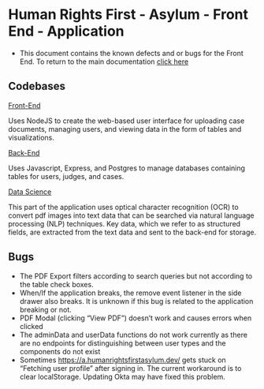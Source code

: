 # Human Rights First - Asylum - Front End - Application

- This document contains the known defects and or bugs for the Front End. To return to the main documentation [click here](https://github.com/Lambda-School-Labs/human-rights-first-asylum-fe-a)

## Codebases

[Front-End](https://github.com/Lambda-School-Labs/human-rights-first-asylum-fe-a)

Uses NodeJS to create the web-based user interface for uploading case documents, managing users, and viewing data in the form of tables and visualizations.

[Back-End](https://github.com/Lambda-School-Labs/human-rights-first-asylum-be-a)

Uses Javascript, Express, and Postgres to manage databases containing tables for users, judges, and cases.

[Data Science](https://github.com/Lambda-School-Labs/Lambda-School-Labs-human-rights-first-asylum-ds-a)

This part of the application uses optical character recognition (OCR) to convert pdf images into text data that can be searched via natural language processing (NLP) techniques. Key data, which we refer to as structured fields, are extracted from the text data and sent to the back-end for storage.

## Bugs

- The PDF Export filters according to search queries but not according to the table check boxes.
- When/If the application breaks, the remove event listener in the side drawer also breaks. It is unknown if this bug is related to the application breaking or not.
- PDF Modal (clicking “View PDF”) doesn’t work and causes errors when clicked
- The adminData and userData functions do not work currently as there are no endpoints for distinguishing between user types and the components do not exist
- Sometimes https://a.humanrightsfirstasylum.dev/ gets stuck on “Fetching user profile” after signing in.  The current workaround is to clear localStorage. Updating Okta may have fixed this problem. 